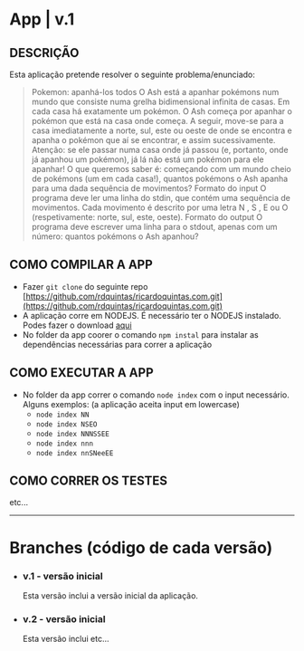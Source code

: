 # App | v.1

## DESCRIÇÃO
Esta aplicação pretende resolver o seguinte problema/enunciado:

  > Pokemon: apanhá-los todos
  > O Ash está a apanhar pokémons num mundo que consiste numa grelha bidimensional infinita de casas.
  > Em cada casa há exatamente um pokémon.
  > O Ash começa por apanhar o pokémon que está na casa onde começa. A seguir, move-se para a casa
  > imediatamente a norte, sul, este ou oeste de onde se encontra e apanha o pokémon que aí se encontrar,
  > e assim sucessivamente. Atenção: se ele passar numa casa onde já passou (e, portanto, onde já apanhou
  > um pokémon), já lá não está um pokémon para ele apanhar!
  > O que queremos saber é: começando com um mundo cheio de pokémons (um em cada casa!), quantos
  > pokémons o Ash apanha para uma dada sequência de movimentos?
  > Formato do input
  > O programa deve ler uma linha do stdin, que contém uma sequência de movimentos. Cada movimento é
  > descrito por uma letra N , S , E ou O (respetivamente: norte, sul, este, oeste).
  > Formato do output
  > O programa deve escrever uma linha para o stdout, apenas com um número: quantos pokémons o Ash
  > apanhou?

## COMO COMPILAR A APP
 - Fazer `git clone` do seguinte repo [https://github.com/rdquintas/ricardoquintas.com.git](https://github.com/rdquintas/ricardoquintas.com.git)
 - A aplicação corre em NODEJS. É necessário ter o NODEJS instalado. Podes fazer o download [aqui](https://nodejs.dev/)
 - No folder da app coorer o comando `npm instal` para instalar as dependências necessárias para correr a aplicação

## COMO EXECUTAR A APP
  - No folder da app correr o comando `node index` com o input necessário. Alguns exemplos: (a aplicação aceita input em lowercase)
    - `node index NN`
    - `node index NSEO`
    - `node index NNNSSEE`
    - `node index nnn`
    - `node index nnSNeeEE`


## COMO CORRER OS TESTES
etc...

---

# Branches (código de cada versão)
 - ### v.1 - versão inicial
   Esta versão inclui a versão inicial da aplicação.
 - ### v.2 - versão inicial
   Esta versão inclui etc...
